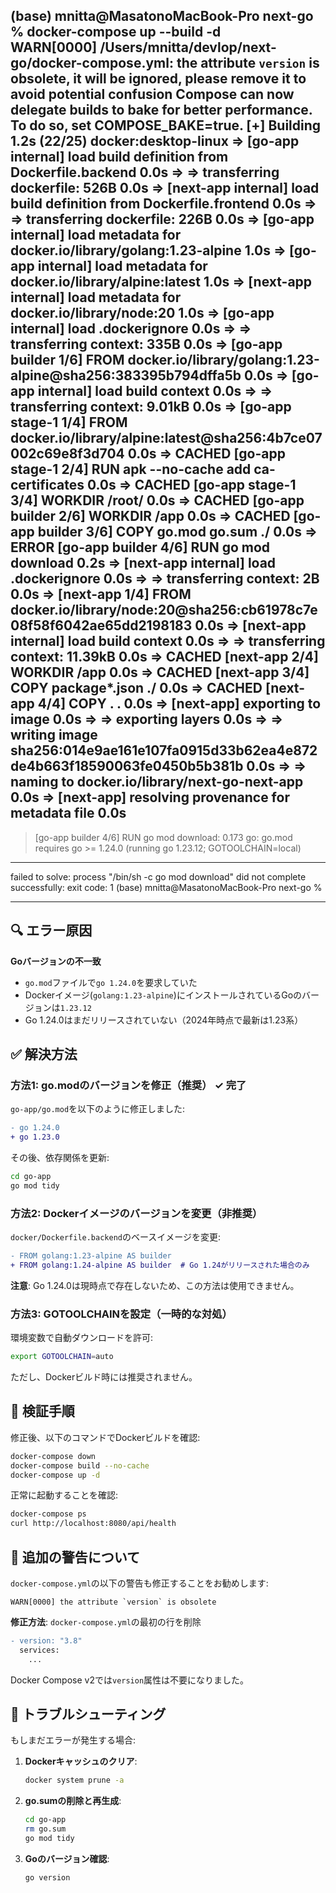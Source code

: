 (base) mnitta@MasatonoMacBook-Pro next-go % docker-compose up --build -d               
WARN[0000] /Users/mnitta/devlop/next-go/docker-compose.yml: the attribute `version` is obsolete, it will be ignored, please remove it to avoid potential confusion 
Compose can now delegate builds to bake for better performance.
 To do so, set COMPOSE_BAKE=true.
[+] Building 1.2s (22/25)                                                   docker:desktop-linux
 => [go-app internal] load build definition from Dockerfile.backend                         0.0s
 => => transferring dockerfile: 526B                                                        0.0s
 => [next-app internal] load build definition from Dockerfile.frontend                      0.0s
 => => transferring dockerfile: 226B                                                        0.0s
 => [go-app internal] load metadata for docker.io/library/golang:1.23-alpine                1.0s
 => [go-app internal] load metadata for docker.io/library/alpine:latest                     1.0s
 => [next-app internal] load metadata for docker.io/library/node:20                         1.0s
 => [go-app internal] load .dockerignore                                                    0.0s
 => => transferring context: 335B                                                           0.0s
 => [go-app builder 1/6] FROM docker.io/library/golang:1.23-alpine@sha256:383395b794dffa5b  0.0s
 => [go-app internal] load build context                                                    0.0s
 => => transferring context: 9.01kB                                                         0.0s
 => [go-app stage-1 1/4] FROM docker.io/library/alpine:latest@sha256:4b7ce07002c69e8f3d704  0.0s
 => CACHED [go-app stage-1 2/4] RUN apk --no-cache add ca-certificates                      0.0s
 => CACHED [go-app stage-1 3/4] WORKDIR /root/                                              0.0s
 => CACHED [go-app builder 2/6] WORKDIR /app                                                0.0s
 => CACHED [go-app builder 3/6] COPY go.mod go.sum ./                                       0.0s
 => ERROR [go-app builder 4/6] RUN go mod download                                          0.2s
 => [next-app internal] load .dockerignore                                                  0.0s
 => => transferring context: 2B                                                             0.0s
 => [next-app 1/4] FROM docker.io/library/node:20@sha256:cb61978c7e08f58f6042ae65dd2198183  0.0s
 => [next-app internal] load build context                                                  0.0s
 => => transferring context: 11.39kB                                                        0.0s
 => CACHED [next-app 2/4] WORKDIR /app                                                      0.0s
 => CACHED [next-app 3/4] COPY package*.json ./                                             0.0s
 => CACHED [next-app 4/4] COPY . .                                                          0.0s
 => [next-app] exporting to image                                                           0.0s
 => => exporting layers                                                                     0.0s
 => => writing image sha256:014e9ae161e107fa0915d33b62ea4e872de4b663f18590063fe0450b5b381b  0.0s
 => => naming to docker.io/library/next-go-next-app                                         0.0s
 => [next-app] resolving provenance for metadata file                                       0.0s
------
 > [go-app builder 4/6] RUN go mod download:
0.173 go: go.mod requires go >= 1.24.0 (running go 1.23.12; GOTOOLCHAIN=local)
------
failed to solve: process "/bin/sh -c go mod download" did not complete successfully: exit code: 1
(base) mnitta@MasatonoMacBook-Pro next-go % 

---

## 🔍 エラー原因

**Goバージョンの不一致**

- `go.mod`ファイルで`go 1.24.0`を要求していた
- Dockerイメージ(`golang:1.23-alpine`)にインストールされているGoのバージョンは`1.23.12`
- Go 1.24.0はまだリリースされていない（2024年時点で最新は1.23系）

## ✅ 解決方法

### 方法1: go.modのバージョンを修正（推奨） ✓ **完了**

`go-app/go.mod`を以下のように修正しました:

```diff
- go 1.24.0
+ go 1.23.0
```

その後、依存関係を更新:

```bash
cd go-app
go mod tidy
```

### 方法2: Dockerイメージのバージョンを変更（非推奨）

`docker/Dockerfile.backend`のベースイメージを変更:

```diff
- FROM golang:1.23-alpine AS builder
+ FROM golang:1.24-alpine AS builder  # Go 1.24がリリースされた場合のみ
```

**注意**: Go 1.24.0は現時点で存在しないため、この方法は使用できません。

### 方法3: GOTOOLCHAINを設定（一時的な対処）

環境変数で自動ダウンロードを許可:

```bash
export GOTOOLCHAIN=auto
```

ただし、Dockerビルド時には推奨されません。

## 🧪 検証手順

修正後、以下のコマンドでDockerビルドを確認:

```bash
docker-compose down
docker-compose build --no-cache
docker-compose up -d
```

正常に起動することを確認:

```bash
docker-compose ps
curl http://localhost:8080/api/health
```

## 📝 追加の警告について

`docker-compose.yml`の以下の警告も修正することをお勧めします:

```
WARN[0000] the attribute `version` is obsolete
```

**修正方法**: `docker-compose.yml`の最初の行を削除

```diff
- version: "3.8"
  services:
    ...
```

Docker Compose v2では`version`属性は不要になりました。

## 🚀 トラブルシューティング

もしまだエラーが発生する場合:

1. **Dockerキャッシュのクリア**:
   ```bash
   docker system prune -a
   ```

2. **go.sumの削除と再生成**:
   ```bash
   cd go-app
   rm go.sum
   go mod tidy
   ```

3. **Goのバージョン確認**:
   ```bash
   go version
   ``` 